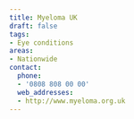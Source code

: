 ```yaml
---
title: Myeloma UK
draft: false
tags:
- Eye conditions
areas:
- Nationwide
contact:
  phone:
  - '0808 808 00 00'
  web_addresses:
  - http://www.myeloma.org.uk
---
```


